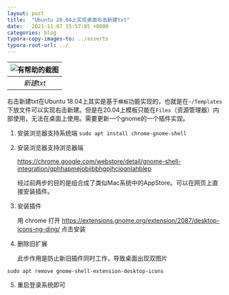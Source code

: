 ```yaml
---
layout: post
title:  "Ubuntu 20.04上实现桌面右击新建txt"
date:   2021-11-07 15:57:05 +0800
categories: blog
typora-copy-images-to: ../asserts
typora-root-url: ../
---
```


| ![有帮助的截图](/assets/Selection_013.png) | 
|:--:| 
| *新建txt* |



右击新建txt在Ubuntu 18.04上其实是基于`模板`功能实现的，也就是在`~/Templates`下放文件可以实现右击新建。但是在20.04上模板只能在`Files`（资源管理器）内部使用，无法在桌面上使用。需要更新一个gnome的一个插件实现。



1. 安装浏览器支持系统端
   `sudo apt install chrome-gnome-shell`

2. 安装浏览器支持浏览器端

   https://chrome.google.com/webstore/detail/gnome-shell-integration/gphhapmejobijbbhgpjhcjognlahblep

   经过前两步的目的是组合成了类似Mac系统中的AppStore。可以在网页上直接安装插件。

3. 安装插件

   用 chrome 打开 https://extensions.gnome.org/extension/2087/desktop-icons-ng-ding/
   点击安装

4. 删除旧扩展

   此步作用是防止新旧插件同时工作，导致桌面出现双图片

```shell
sudo apt remove gnome-shell-extension-desktop-icons
```

5. 重启登录系统即可

